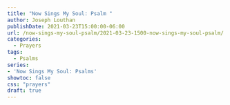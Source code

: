 ```yaml
---
title: "Now Sings My Soul: Psalm "
author: Joseph Louthan
publishDate: 2021-03-23T15:00:00-06:00
url: /now-sings-my-soul-psalm/2021-03-23-1500-now-sings-my-soul-psalm/
categories:
  - Prayers
tags:
  - Psalms
series:
- 'Now Sings My Soul: Psalms'
showtoc: false
css: "prayers"
draft: true
---
```

<div style="font-variant: small-caps;">

</div>

```text
```